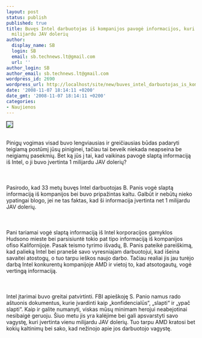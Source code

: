 ```yaml
---
layout: post
status: publish
published: true
title: Buvęs Intel darbuotojas iš kompanijos pavogė informacijos, kuri įvertinta 1
  milijardu JAV dolerių
author:
  display_name: SB
  login: SB
  email: sb.technews.lt@gmail.com
  url: ''
author_login: SB
author_email: sb.technews.lt@gmail.com
wordpress_id: 2690
wordpress_url: http://localhost/site/new/buves_intel_darbuotojas_is_kompanijos_pavoge_informacijos__kuri_ivertinta_1_milijardu_jav_doleriu/
date: '2008-11-07 18:14:11 +0200'
date_gmt: '2008-11-07 18:14:11 +0200'
categories:
- Naujienos
---
```

<div class="imgright"><img src="http://tbn0.google.com/images?q=tbn:Tgz99uyFzKqS1M:http://www.ewh.ieee.org/r9/colombia/cas/images/intel-logo.jpg" border="1"></div>
<p><br>Pinigų vogimas visad buvo lengviausias ir greičiausias būdas padaryti teigiamą postūmį jūsų piniginei, tačiau tai beveik niekada neapseina be neigiamų pasekmių. Bet ką jūs į tai, kad vaikinas pavogė slaptą informaciją iš Intel, o ji buvo įvertinta 1 milijardu JAV dolerių?<br />
<br><br />
<br>Pasirodo, kad 33 metų buvęs Intel darbuotojas B. Panis vogė slaptą informaciją iš kompanijos bei buvo pripažintas kaltu. Galbūt ir nebūtų nieko ypatingai blogo, jei ne tas faktas, kad ši informacija įvertinta net 1 milijardu JAV dolerių.<br />
<br><br />
<br>Pani tariamai vogė slaptą informaciją iš Intel korporacijos gamyklos Hudsono mieste bei parsisiuntė tokio pat tipo informaciją iš kompanijos ofiso Kalifornijoje. Pasak teismo tyrimo išvadų, B. Panis pateikė pareiškimą, kad palieką Intel bei pranešė savo vyresniajam darbuotojui, kad išeina savaitei atostogų, o tuo tarpu ieškos naujo darbo. Tačiau realiai jis jau turėjo darbą Intel konkurentų kompanijoje AMD ir vietoj to, kad atsotogautų, vogė vertingą informaciją.<br />
<br><br />
<br>Intel įtarimai buvo greitai patvirtinti. FBI apieškoję S. Panio namus rado aštuonis dokumentus, kurie įvardinti kaip „konfidencialūs“, „slapti“ ir „ypač slapti“. Kaip ir galite numanyti, viskas mūsų minimam herojui neabejotinai nesibaigė geruoju. Šiuo metu jis yra kalėjime bei gali apsvarstyti savo vagystę, kuri įvertinta vienu milijardu JAV dolerių. Tuo tarpu AMD kratosi bet kokių kaltinimų bei sako, kad nežinojo apie jos darbuotojo vagystę.<br />
<br></p>
